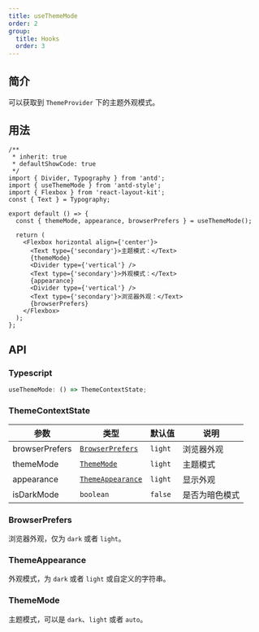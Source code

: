 ```yaml
---
title: useThemeMode
order: 2
group:
  title: Hooks
  order: 3
---
```


## 简介

可以获取到 `ThemeProvider` 下的主题外观模式。

## 用法

```tsx
/**
 * inherit: true
 * defaultShowCode: true
 */
import { Divider, Typography } from 'antd';
import { useThemeMode } from 'antd-style';
import { Flexbox } from 'react-layout-kit';
const { Text } = Typography;

export default () => {
  const { themeMode, appearance, browserPrefers } = useThemeMode();

  return (
    <Flexbox horizontal align={'center'}>
      <Text type={'secondary'}>主题模式：</Text>
      {themeMode}
      <Divider type={'vertical'} />
      <Text type={'secondary'}>外观模式：</Text>
      {appearance}
      <Divider type={'vertical'} />
      <Text type={'secondary'}>浏览器外观：</Text>
      {browserPrefers}
    </Flexbox>
  );
};
```

## API

### Typescript

```ts
useThemeMode: () => ThemeContextState;
```

### ThemeContextState

| 参数           | 类型                                  | 默认值  | 说明           |
| -------------- | ------------------------------------- | ------- | -------------- |
| browserPrefers | [`BrowserPrefers`](#themeappearance)  | `light` | 浏览器外观     |
| themeMode      | [`ThemeMode`](#thememode)             | `light` | 主题模式       |
| appearance     | [`ThemeAppearance`](#themeappearance) | `light` | 显示外观       |
| isDarkMode     | `boolean`                             | `false` | 是否为暗色模式 |

### BrowserPrefers

浏览器外观，仅为 `dark` 或者 `light`。

### ThemeAppearance

外观模式，为 `dark` 或者 `light` 或自定义的字符串。

### ThemeMode

主题模式，可以是 `dark`、`light` 或者 `auto`。
